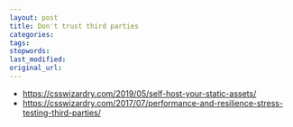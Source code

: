 ```yaml
---
layout: post
title: Don't trust third parties
categories:
tags:
stopwords:
last_modified:
original_url:
---
```


<!--more-->

* https://csswizardry.com/2019/05/self-host-your-static-assets/
* https://csswizardry.com/2017/07/performance-and-resilience-stress-testing-third-parties/
